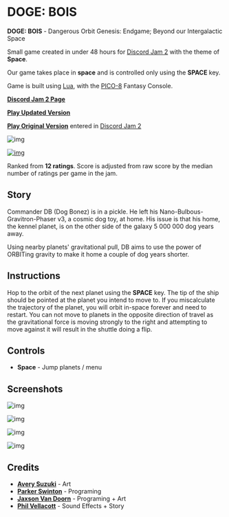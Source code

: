 

# DOGE: BOIS

**DOGE: BOIS** - Dangerous Orbit Genesis: Endgame; Beyond our Intergalactic Space

Small game created in under 48 hours for [Discord Jam 2](https://itch.io/jam/discord-jam-2) with the theme of **Space**.

Our game takes place in **space** and is controlled only using the **SPACE** key.

Game is built using [Lua](https://www.lua.org/), with the [PICO-8](https://www.lexaloffle.com/pico-8.php) Fantasy Console.

**[Discord Jam 2 Page](https://itch.io/jam/discord-jam-2/rate/473619)**

**[Play Updated Version](https://jaxs.onl/projects/discord-jam-2/play/)**

**[Play Original Version](https://woofers.itch.io/dogebois)** entered in [Discord Jam 2](https://itch.io/jam/discord-jam-2)

![img](./screenshots/1.png "Title Screen")

[![img](./screenshots/results.png "Discord Jam 2 Results")](https://itch.io/jam/discord-jam-2/rate/473619)

Ranked from **12 ratings**. Score is adjusted from raw score by the median number of ratings per game in the jam.


## Story

Commander DB (Dog Bonez) is in a pickle. He left his Nano-Bulbous-Gravitron-Phaser v3, a cosmic dog toy, at home.
His issue is that his home, the kennel planet, is on the other side of the galaxy 5 000 000 dog years away.

Using nearby planets' gravitational pull, DB aims to use the power of ORBITing gravity to make it home a couple of dog years shorter.


## Instructions

Hop to the orbit of the next planet using the **SPACE** key.
The tip of the ship should be pointed at the planet you intend to move to.
If you miscalculate the trajectory of the planet, you will orbit in-space forever and need to restart.
You can not move to planets in the opposite direction of travel as the gravitational force is moving strongly to the right
and attempting to move against it will result in the shuttle doing a flip.


## Controls

-   **Space** - Jump planets / menu


## Screenshots

![img](./screenshots/2.png "Gameplay 1")

![img](./screenshots/3.png "Gameplay 2")

![img](./screenshots/4.png "Gameplay 3")

![img](./screenshots/5.png "Gameplay 4")


## Credits

-   **[Avery Suzuki](https://www.instagram.com/suzukiavery/)** - Art
-   **[Parker Swinton](https://github.com/ParkerSwinton)** - Programing
-   **[Jaxson Van Doorn](https://github.com/woofers)** - Programing + Art
-   **[Phil Vellacott](https://github.com/pvellacott)** - Sound Effects + Story

